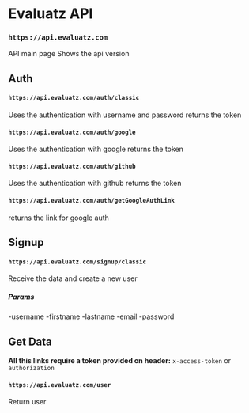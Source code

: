 # Evaluatz API


### `https://api.evaluatz.com`

API main page
Shows the api version

## Auth

#### `https://api.evaluatz.com/auth/classic`

Uses the authentication with username and password
returns the token

#### `https://api.evaluatz.com/auth/google`

Uses the authentication with google 
returns the token

#### `https://api.evaluatz.com/auth/github`

Uses the authentication with github 
returns the token

#### `https://api.evaluatz.com/auth/getGoogleAuthLink`

returns the link for google auth

## Signup

#### `https://api.evaluatz.com/signup/classic`

Receive the data and create a new user
##### Params
-username 
-firstname
-lastname
-email
-password



## Get Data

**All this links require a token provided on header:**
`x-access-token` or `authorization`


#### `https://api.evaluatz.com/user`

Return user


